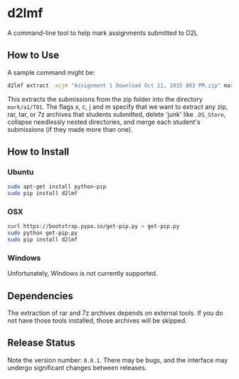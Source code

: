 # d2lmf
A command-line tool to help mark assignments submitted to D2L

## How to Use
A sample command might be:
```bash
d2lmf extract -xcjm "Assignment 1 Download Oct 11, 2015 803 PM.zip" mark/a1/T01
```

This extracts the submissions from the zip folder into the directory
`mark/a1/T01`. The flags x, c, j and m specify that we want to extract any
zip, rar, tar, or 7z archives that students submitted, delete 'junk' like
`.DS_Store`, collapse needlessly nested directories, and merge each student's
submissions (if they made more than one).

## How to Install
### Ubuntu
```bash
sudo apt-get install python-pip
sudo pip install d2lmf
```

### OSX
```bash
curl https://bootstrap.pypa.io/get-pip.py > get-pip.py
sudo python get-pip.py
sudo pip install d2lmf
```

### Windows
Unfortunately, Windows is not currently supported.

## Dependencies
The extraction of rar and 7z archives depends on external tools. If you do not
have those tools installed, those archives will be skipped.

## Release Status
Note the version number: `0.0.1`. There may be bugs, and the interface may
undergo significant changes between releases.
